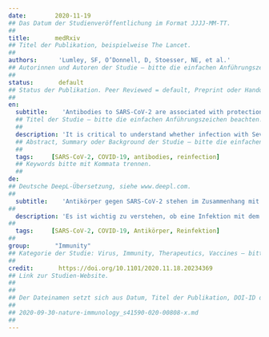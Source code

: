 ```yaml
---
date:        2020-11-19
## Das Datum der Studienveröffentlichung im Format JJJJ-MM-TT.
##
title:       medRxiv
## Titel der Publikation, beispielweise The Lancet.
##
authors:      'Lumley, SF, O’Donnell, D, Stoesser, NE, et al.'
## Autorinnen und Autoren der Studie – bitte die einfachen Anführungszeichen beachten!
##
status:       default
## Status der Publikation. Peer Reviewed = default, Preprint oder Handout (Thesenpapier)
##
en:
  subtitle:    'Antibodies to SARS-CoV-2 are associated with protection against reinfection'
  ## Titel der Studie – bitte die einfachen Anführungszeichen beachten!
  ##
  description: 'It is critical to understand whether infection with Severe Acute Respiratory Syndrome Coronavirus 2 (SARS-CoV-2) protects from subsequent reinfection. We investigated the incidence of SARS-CoV-2 PCR-positive results in seropositive and seronegative healthcare workers (HCWs) attending asymptomatic and symptomatic staff testing at Oxford University Hospitals, UK. Baseline antibody status was determined using anti-spike and/or anti-nucleocapsid IgG assays and staff followed for up to 30 weeks. We used Poisson regression to estimate the relative incidence of PCR-positive results and new symptomatic infection by antibody status, accounting for age, gender and changes in incidence over time. A total of 12219 HCWs participated and had anti-spike IgG measured, 11052 were followed up after negative and 1246 after positive antibody results including 79 who seroconverted during follow up. 89 PCR-confirmed symptomatic infections occurred in seronegative individuals (0.46 cases per 10,000 days at risk) and no symptomatic infections in those with anti-spike antibodies. Additionally, 76 (0.40/10,000 days at risk) anti-spike IgG seronegative individuals had PCR-positive tests in asymptomatic screening, compared to 3 (0.21/10,000 days at risk) seropositive individuals. Overall, positive baseline anti-spike antibodies were associated with lower rates of PCR-positivity (with or without symptoms). Rate ratios were similar using anti-nucleocapsid IgG alone or combined with anti-spike IgG to determine baseline status. Prior SARS-CoV-2 infection that generated antibody responses offered protection from reinfection for most people in the six months following infection. Further work is required to determine the long-term duration and correlates of post-infection immunity.'
  ## Abstract, Summary oder Background der Studie – bitte die einfachen Anführungszeichen b
  ##
  tags:     [SARS-CoV-2, COVID-19, antibodies, reinfection]
  ## Keywords bitte mit Kommata trennen.
  ##
de: 
## Deutsche DeepL-Übersetzung, siehe www.deepl.com.
##
  subtitle:    'Antikörper gegen SARS-CoV-2 stehen im Zusammenhang mit dem Schutz vor Reinfektionen'
##
  description: 'Es ist wichtig zu verstehen, ob eine Infektion mit dem Coronavirus 2 des Schweren Akuten Respiratorischen Syndroms (SARS-CoV-2) vor einer späteren Reinfektion schützt. Wir untersuchten die Häufigkeit von SARS-CoV-2 PCR-positiven Ergebnissen bei seropositiven und seronegativen Mitarbeitern des Gesundheitswesens, die an asymptomatischen und symptomatischen Personaltests an den Universitätskliniken Oxford, UK, teilnahmen. Der Antikörperstatus wurde anhand von Anti-Spike- und/oder Anti-Nukleokapsid-IgG-Tests bestimmt, und die Mitarbeiter wurden bis zu 30 Wochen lang beobachtet. Mit Hilfe einer Poisson-Regression wurde die relative Häufigkeit von PCR-positiven Ergebnissen und neuen symptomatischen Infektionen nach Antikörperstatus geschätzt, wobei Alter, Geschlecht und Veränderungen der Häufigkeit im Laufe der Zeit berücksichtigt wurden. Insgesamt nahmen 12219 Beschäftigte des Gesundheitswesens an der Studie teil, bei denen Anti-Spike-IgG gemessen wurde. 11052 wurden nach negativen und 1246 nach positiven Antikörperergebnissen nachbeobachtet, darunter 79, die während der Nachbeobachtung serokonvertierten. 89 PCR-bestätigte symptomatische Infektionen traten bei seronegativen Personen auf (0,46 Fälle pro 10 000 Risikotage), keine symptomatischen Infektionen bei Personen mit Anti-Spike-Antikörpern. Darüber hinaus wurden bei 76 (0,40/10.000 Risikotage) seronegativen Personen mit Anti-Spike-IgG-Antikörpern im Rahmen eines asymptomatischen Screenings PCR-positive Tests durchgeführt, verglichen mit 3 (0,21/10.000 Risikotage) seropositiven Personen. Insgesamt waren positive Anti-Spike-Antikörper in der Ausgangssituation mit niedrigeren Raten von PCR-Positivität (mit oder ohne Symptome) verbunden. Bei Verwendung von Anti-Nukleokapsid-IgG allein oder in Kombination mit Anti-Spike-IgG zur Bestimmung des Ausgangsstatus waren die Ratenverhältnisse ähnlich. Eine frühere SARS-CoV-2-Infektion, die eine Antikörperreaktion hervorrief, bot den meisten Personen in den sechs Monaten nach der Infektion Schutz vor einer erneuten Infektion. Weitere Arbeiten sind erforderlich, um die langfristige Dauer und die Korrelate der Immunität nach der Infektion zu bestimmen.'
##
  tags:     [SARS-CoV-2, COVID-19, Antikörper, Reinfektion]
##
group:       "Immunity"
## Kategorie der Studie: Virus, Immunity, Therapeutics, Vaccines – bitte die Anführungszeichen beachten!
##
credit:       https://doi.org/10.1101/2020.11.18.20234369
## Link zur Studien-Website.
##
##
## Der Dateinamen setzt sich aus Datum, Titel der Publikation, DOI-ID der Studie (nach dem letzten Slash) und der Dateiendung zusammen. Bitte den Unterstrich vor der DOI-ID beachten!
##
## 2020-09-30-nature-immunology_s41590-020-00808-x.md
##
---
```

<object data="{{ page.link }}" style='height:calc(100vh - 400px); width: 100%' type='application/pdf'></object>